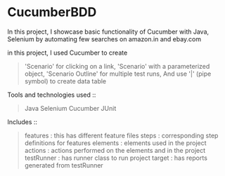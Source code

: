 # CucumberBDD

In this project, I showcase basic functionality of Cucumber with Java, Selenium 
by automating few searches on amazon.in and ebay.com

in this project, I used Cucumber to create  
> 'Scenario' for clicking on a link, 
> 'Scenario' with a parameterized object,
> 'Scenario Outline' for multiple test runs,
> And use '|' (pipe symbol) to create data table

Tools and technologies used ::
> Java
> Selenium
> Cucumber
> JUnit

Includes ::
> features   : this has different feature files
> steps      : corresponding step definitions for features
> elements   : elements used in the project
> actions    : actions performed on the elements and in the project
> testRunner : has runner class to run project
> target     : has reports generated from testRunner
